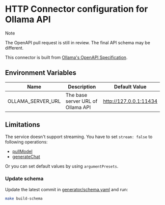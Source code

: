 # HTTP Connector configuration for Ollama API

> [!NOTE]
> The OpenAPI pull request is still in review. The final API schema may be different.

This connector is built from [Ollama's OpenAPI Specification](https://github.com/ollama/ollama/pull/5040).

## Environment Variables

| Name              | Description                       | Default Value          |
| ----------------- | --------------------------------- | ---------------------- |
| OLLAMA_SERVER_URL | The base server URL of Ollama API | http://127.0.0.1:11434 |

## Limitations

The service doesn't support streaming. You have to set `stream: false` to following operations:

- [pullModel](./test/testdata/01-setup/mutation/01-pullModel/request.json)
- [generateChat](./test/testdata/01-setup/mutation/06-generateChat/request.json)

Or you can set default values by using `argumentPresets`.

### Update schema

Update the latest commit in [generator/schema.yaml](generator/schema.yaml) and run:

```sh
make build-schema
```
